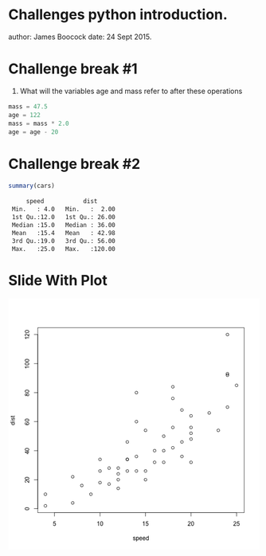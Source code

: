 Challenges python introduction.
========================================================
author: James Boocock
date: 24 Sept 2015.

Challenge break #1
========================================================

1. What will the variables age and mass refer to after these
   operations


```python
mass = 47.5
age = 122
mass = mass * 2.0
age = age - 20
```

Challenge break #2
========================================================


```r
summary(cars)
```

```
     speed           dist       
 Min.   : 4.0   Min.   :  2.00  
 1st Qu.:12.0   1st Qu.: 26.00  
 Median :15.0   Median : 36.00  
 Mean   :15.4   Mean   : 42.98  
 3rd Qu.:19.0   3rd Qu.: 56.00  
 Max.   :25.0   Max.   :120.00  
```

Slide With Plot
========================================================

![plot of chunk unnamed-chunk-3](challenges-figure/unnamed-chunk-3-1.png) 
